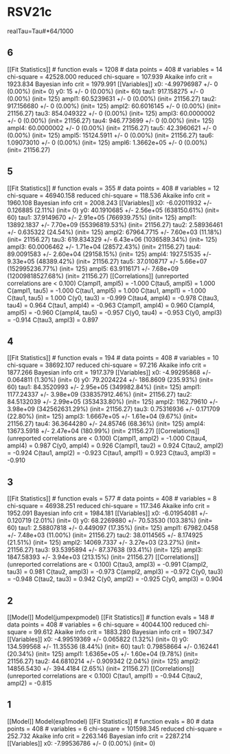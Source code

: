 # RSV21c

realTau=Tau#*64/1000

## 6
[[Fit Statistics]]
    # function evals   = 1208
    # data points      = 408
    # variables        = 14
    chi-square         = 42528.000
    reduced chi-square = 107.939
    Akaike info crit   = 1923.834
    Bayesian info crit = 1979.991
[[Variables]]
    x0:     -4.99796987 +/- 0        (0.00%) (init= 0)
    y0:      15         +/- 0        (0.00%) (init= 60)
    tau1:    917.158275 +/- 0        (0.00%) (init= 125)
    ampl1:   60.5239631 +/- 0        (0.00%) (init= 21156.27)
    tau2:    917.156680 +/- 0        (0.00%) (init= 125)
    ampl2:   60.6016145 +/- 0        (0.00%) (init= 21156.27)
    tau3:    854.049322 +/- 0        (0.00%) (init= 125)
    ampl3:   60.0000002 +/- 0        (0.00%) (init= 21156.27)
    tau4:    946.773699 +/- 0        (0.00%) (init= 125)
    ampl4:   60.0000002 +/- 0        (0.00%) (init= 21156.27)
    tau5:    42.3960621 +/- 0        (0.00%) (init= 125)
    ampl5:   15124.5911 +/- 0        (0.00%) (init= 21156.27)
    tau6:    1.09073010 +/- 0        (0.00%) (init= 125)
    ampl6:   1.3662e+05 +/- 0        (0.00%) (init= 21156.27)


## 5
[[Fit Statistics]]
    # function evals   = 355
    # data points      = 408
    # variables        = 12
    chi-square         = 46940.158
    reduced chi-square = 118.536
    Akaike info crit   = 1960.108
    Bayesian info crit = 2008.243
[[Variables]]
    x0:     -6.02011932 +/- 0.126885 (2.11%) (init= 0)
    y0:      40.1910685 +/- 2.56e+05 (638150.61%) (init= 60)
    tau1:    37.9149670 +/- 2.91e+05 (766939.75%) (init= 125)
    ampl1:   13892.1837 +/- 7.70e+09 (55396819.53%) (init= 21156.27)
    tau2:    2.58936461 +/- 0.635322 (24.54%) (init= 125)
    ampl2:   67964.7715 +/- 7.60e+03 (11.18%) (init= 21156.27)
    tau3:    619.834329 +/- 6.43e+06 (1036589.34%) (init= 125)
    ampl3:   60.0006462 +/- 1.71e+04 (28572.43%) (init= 21156.27)
    tau4:    89.0091583 +/- 2.60e+04 (29158.15%) (init= 125)
    ampl4:   1927.51535 +/- 9.33e+05 (48389.42%) (init= 21156.27)
    tau5:    37.0108717 +/- 5.66e+07 (152995236.77%) (init= 125)
    ampl5:   63.9116171 +/- 7.68e+09 (12009818527.68%) (init= 21156.27)
[[Correlations]] (unreported correlations are <  0.100)
    C(ampl1, ampl5)              = -1.000 
    C(tau5, ampl5)               =  1.000 
    C(ampl1, tau5)               = -1.000 
    C(tau1, ampl5)               =  1.000 
    C(tau1, ampl1)               = -1.000 
    C(tau1, tau5)                =  1.000 
    C(y0, tau3)                  = -0.999 
    C(tau4, ampl4)               = -0.978 
    C(tau3, tau4)                =  0.964 
    C(tau1, ampl4)               = -0.963 
    C(ampl1, ampl4)              =  0.960 
    C(ampl4, ampl5)              = -0.960 
    C(ampl4, tau5)               = -0.957 
    C(y0, tau4)                  = -0.953 
    C(y0, ampl3)                 = -0.914 
    C(tau3, ampl3)               =  0.897 


## 4
[[Fit Statistics]]
    # function evals   = 194
    # data points      = 408
    # variables        = 10
    chi-square         = 38692.107
    reduced chi-square = 97.216
    Akaike info crit   = 1877.266
    Bayesian info crit = 1917.379
[[Variables]]
    x0:     -4.99295868 +/- 0.064811 (1.30%) (init= 0)
    y0:      79.2024224 +/- 186.8609 (235.93%) (init= 60)
    tau1:    84.3520993 +/- 2.95e+05 (349982.84%) (init= 125)
    ampl1:   1177.24337 +/- 3.98e+09 (338357912.46%) (init= 21156.27)
    tau2:    84.5132039 +/- 2.99e+05 (353433.80%) (init= 125)
    ampl2:   1162.79610 +/- 3.98e+09 (342562631.29%) (init= 21156.27)
    tau3:    0.75316936 +/- 0.171709 (22.80%) (init= 125)
    ampl3:   1.6667e+05 +/- 1.61e+04 (9.67%) (init= 21156.27)
    tau4:    36.3644280 +/- 24.85746 (68.36%) (init= 125)
    ampl4:   13673.5918 +/- 2.47e+04 (180.99%) (init= 21156.27)
[[Correlations]] (unreported correlations are <  0.100)
    C(ampl1, ampl2)              = -1.000 
    C(tau4, ampl4)               =  0.987 
    C(y0, ampl4)                 =  0.926 
    C(ampl1, tau2)               =  0.924 
    C(tau2, ampl2)               = -0.924 
    C(tau1, ampl2)               = -0.923 
    C(tau1, ampl1)               =  0.923 
    C(tau3, ampl3)               = -0.910 

## 3
[[Fit Statistics]]
    # function evals   = 577
    # data points      = 408
    # variables        = 8
    chi-square         = 46938.251
    reduced chi-square = 117.346
    Akaike info crit   = 1952.091
    Bayesian info crit = 1984.181
[[Variables]]
    x0:     -6.01954081 +/- 0.120719 (2.01%) (init= 0)
    y0:      68.2269880 +/- 70.53530 (103.38%) (init= 60)
    tau1:    2.58807818 +/- 0.449097 (17.35%) (init= 125)
    ampl1:   67982.0458 +/- 7.48e+03 (11.00%) (init= 21156.27)
    tau2:    38.0114565 +/- 8.174925 (21.51%) (init= 125)
    ampl2:   14069.7337 +/- 3.27e+03 (23.27%) (init= 21156.27)
    tau3:    93.5395894 +/- 87.37638 (93.41%) (init= 125)
    ampl3:   1847.58393 +/- 3.94e+03 (213.15%) (init= 21156.27)
[[Correlations]] (unreported correlations are <  0.100)
    C(tau3, ampl3)               = -0.991 
    C(ampl2, tau3)               =  0.981 
    C(tau2, ampl3)               = -0.973 
    C(ampl2, ampl3)              = -0.972 
    C(y0, tau3)                  = -0.948 
    C(tau2, tau3)                =  0.942 
    C(y0, ampl2)                 = -0.925 
    C(y0, ampl3)                 =  0.904 

## 2
[[Model]]
    Model(jumpexpmodel)
[[Fit Statistics]]
    # function evals   = 148
    # data points      = 408
    # variables        = 6
    chi-square         = 40044.100
    reduced chi-square = 99.612
    Akaike info crit   = 1883.280
    Bayesian info crit = 1907.347
[[Variables]]
    x0:     -4.99519369 +/- 0.065822 (1.32%) (init= 0)
    y0:      134.599568 +/- 11.35536 (8.44%) (init= 60)
    tau1:    0.79858664 +/- 0.162441 (20.34%) (init= 125)
    ampl1:   1.6365e+05 +/- 1.60e+04 (9.78%) (init= 21156.27)
    tau2:    44.6810214 +/- 0.909342 (2.04%) (init= 125)
    ampl2:   14856.5430 +/- 394.4184 (2.65%) (init= 21156.27)
[[Correlations]] (unreported correlations are <  0.100)
    C(tau1, ampl1)               = -0.944 
    C(tau2, ampl2)               = -0.815 

## 1
[[Model]]
    Model(exp1model)
[[Fit Statistics]]
    # function evals   = 80
    # data points      = 408
    # variables        = 6
    chi-square         = 101598.345
    reduced chi-square = 252.732
    Akaike info crit   = 2263.146
    Bayesian info crit = 2287.214
[[Variables]]
    x0:     -7.99536786 +/- 0        (0.00%) (init= 0)


    
